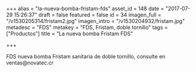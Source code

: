 +++
alias = "la-nueva-bomba-fristam-fds"
asset_id = 148
date = "2017-07-29 15:26:37"
draft = false
featured = false
id = 34
imagen_full = "/v1530205314/fristam2.jpg"
imagen_intro = "/v1530204932/fristam.jpg"
metadesc = "FDS"
metakey = "FDS, Fristam, doble tornillo"
tags = ["Productos"]
title = "La nueva bomba Fristam FDS"

+++
<p>FDS nueva bomba Fristam sanitaria de doble tornillo, consulte en ventas@novatec.cr</p>
<!--more-->